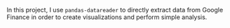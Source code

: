 In this project, I use `pandas-datareader` to directly extract data from Google Finance in order to create visualizations and perform simple analysis.
